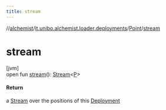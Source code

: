 ```yaml
---
title: stream
---
```

//[alchemist](../../../index.html)/[it.unibo.alchemist.loader.deployments](../index.html)/[Point](index.html)/[stream](stream.html)



# stream



[jvm]\
open fun [stream](stream.html)(): [Stream](https://docs.oracle.com/javase/8/docs/api/java/util/stream/Stream.html)<[P](../-circle/index.html)>



#### Return



a [Stream](https://docs.oracle.com/javase/8/docs/api/java/util/stream/Stream.html) over the positions of this [Deployment](../-deployment/index.html)





